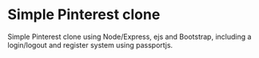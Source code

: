 # Simple Pinterest clone
Simple Pinterest clone using Node/Express, ejs and Bootstrap, including a login/logout and register system using passportjs.
